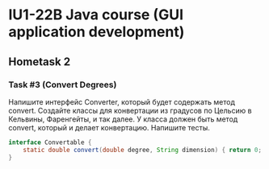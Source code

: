 # IU1-22B Java course (GUI application development)
## Hometask 2

### Task #3 (Convert Degrees)

Напишите интерфейс Converter, который будет содержать метод convert. Создайте классы для конвертации из градусов по Цельсию в
Кельвины, Фаренгейты, и так далее. У класса должен быть метод convert, который и делает конвертацию. Напишите тесты.

```java
interface Convertable {
    static double convert(double degree, String dimension) { return 0; }
}
```
